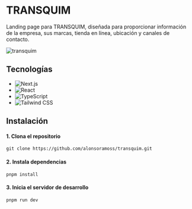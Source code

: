 # TRANSQUIM
Landing page para TRANSQUIM, diseñada para proporcionar información de la empresa, sus marcas, tienda en línea, ubicación y canales de contacto.

![transquim](https://github.com/user-attachments/assets/f0309582-d226-4720-b3bc-9e93352746ee)

## Tecnologías
- ![Next.js](https://img.shields.io/badge/Next.js-black?style=for-the-badge&logo=next.js&logoColor=white)
- ![React](https://img.shields.io/badge/react-61DAFB.svg?style=for-the-badge&logo=react&logoColor=black)
- ![TypeScript](https://img.shields.io/badge/TypeScript-007ACC?style=for-the-badge&logo=typescript&logoColor=white)
- ![Tailwind CSS](https://img.shields.io/badge/Tailwind%20CSS-ffffff?style=for-the-badge&logo=tailwindcss&logoColor=38bdf8)

## Instalación
#### 1. Clona el repositorio
    git clone https://github.com/alonsoramoss/transquim.git

#### 2. Instala dependencias
    pnpm install

#### 3. Inicia el servidor de desarrollo
    pnpm run dev

